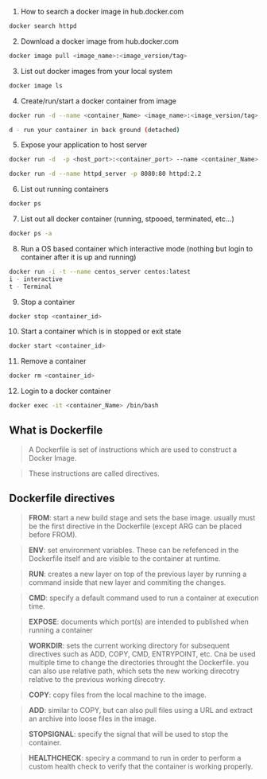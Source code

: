 
1. How to search a docker image in hub.docker.com
```sh
docker search httpd
```
2. Download a docker image from hub.docker.com
```sh
docker image pull <image_name>:<image_version/tag>
```

3. List out docker images from your local system
```sh
docker image ls
```

4. Create/run/start a docker container from image
```sh
docker run -d --name <container_Name> <image_name>:<image_version/tag>

d - run your container in back ground (detached)
```

5. Expose your application to host server
```sh
docker run -d  -p <host_port>:<container_port> --name <container_Name> <image_name>:<Image_version/tag>

docker run -d --name httpd_server -p 8080:80 httpd:2.2
```

6. List out running containers
```sh
docker ps
```

7. List out all docker container (running, stpooed, terminated, etc...)
```sh
docker ps -a
```

8. Run a OS based container which interactive mode (nothing but login to container after it is up and running)

```sh
docker run -i -t --name centos_server centos:latest
i - interactive
t - Terminal
```

9. Stop a container 
```sh
docker stop <container_id>
```

10. Start a container which is in stopped or exit state

```sh
docker start <container_id>
```
11. Remove a container

```sh
docker rm <container_id>
```

12. Login to a docker container
```sh
docker exec -it <container_Name> /bin/bash
```

## What is Dockerfile

> A Dockerfile is set of instructions which are used to construct a Docker Image.

> These instructions are called directives.

## Dockerfile directives

> **FROM**: start a new build stage and sets the base image. usually must be the first directive in the Dockerfile (except ARG can be placed before FROM).

> **ENV**: set environment variables. These can be refefenced in the Dockerfile itself and are visible to the container at runtime. 

> **RUN**: creates a new layer on top of the previous layer by running a command inside that new layer and commiting the changes.

> **CMD**: specify a default command used to run a container at execution time.

> **EXPOSE**: documents which port(s) are intended to published when running a container

> **WORKDIR**: sets the current working directory for subsequent directives such as ADD, COPY, CMD, ENTRYPOINT, etc. Cna be used multiple time to change the directories throught the Dockerfile. you can also use relative path, which sets the new working direcotry relative to the previous working direcotry.
 
> **COPY**: copy files from the local machine to the image. 

> **ADD**: similar to COPY, but can also pull files using a URL and extract an archive into loose files in the image. 

> **STOPSIGNAL**: specify the signal that will be used to stop the container. 

> **HEALTHCHECK**: speciry a command to run in order to perform a custom health check to verify that the container is working properly.
